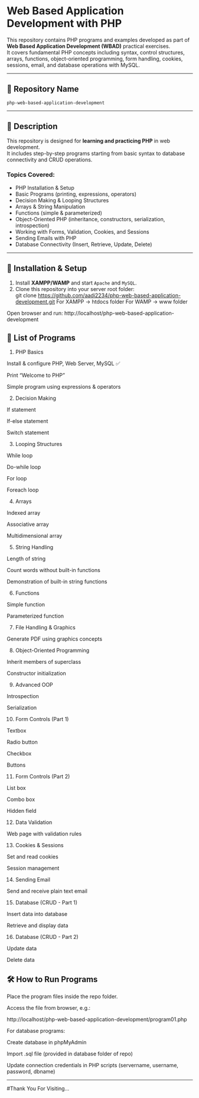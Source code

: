 # Web Based Application Development with PHP  

This repository contains PHP programs and examples developed as part of **Web Based Application Development (WBAD)** practical exercises.  
It covers fundamental PHP concepts including syntax, control structures, arrays, functions, object-oriented programming, form handling, cookies, sessions, email, and database operations with MySQL.  

---

## 📂 Repository Name
`php-web-based-application-development`

---

## 📖 Description
This repository is designed for **learning and practicing PHP** in web development.  
It includes step-by-step programs starting from basic syntax to database connectivity and CRUD operations.  

### Topics Covered:
- PHP Installation & Setup  
- Basic Programs (printing, expressions, operators)  
- Decision Making & Looping Structures  
- Arrays & String Manipulation  
- Functions (simple & parameterized)  
- Object-Oriented PHP (inheritance, constructors, serialization, introspection)  
- Working with Forms, Validation, Cookies, and Sessions  
- Sending Emails with PHP  
- Database Connectivity (Insert, Retrieve, Update, Delete)  

---

## 🚀 Installation & Setup
1. Install **XAMPP/WAMP** and start `Apache` and `MySQL`.  
2. Clone this repository into your server root folder:  
   git clone https://github.com/aadi2234/php-web-based-application-development.git
For XAMPP → htdocs folder
For WAMP → www folder

Open browser and run: http://localhost/php-web-based-application-development

## 📌 List of Programs
01. PHP Basics

Install & configure PHP, Web Server, MySQL ✅

Print “Welcome to PHP”

Simple program using expressions & operators

02. Decision Making

If statement

If-else statement

Switch statement

03. Looping Structures

While loop

Do-while loop

For loop

Foreach loop

04. Arrays

Indexed array

Associative array

Multidimensional array

05. String Handling

Length of string

Count words without built-in functions

Demonstration of built-in string functions

06. Functions

Simple function

Parameterized function

07. File Handling & Graphics

Generate PDF using graphics concepts

08. Object-Oriented Programming

Inherit members of superclass

Constructor initialization

09. Advanced OOP

Introspection

Serialization

10. Form Controls (Part 1)

Textbox

Radio button

Checkbox

Buttons

11. Form Controls (Part 2)

List box

Combo box

Hidden field

12. Data Validation

Web page with validation rules

13. Cookies & Sessions

Set and read cookies

Session management

14. Sending Email

Send and receive plain text email

15. Database (CRUD - Part 1)

Insert data into database

Retrieve and display data

16. Database (CRUD - Part 2)

Update data

Delete data


## 🛠️ How to Run Programs

Place the program files inside the repo folder.

Access the file from browser, e.g.:

http://localhost/php-web-based-application-development/program01.php


For database programs:

Create database in phpMyAdmin

Import .sql file (provided in database folder of repo)

Update connection credentials in PHP scripts (servername, username, password, dbname)

---

#Thank You For Visiting...
